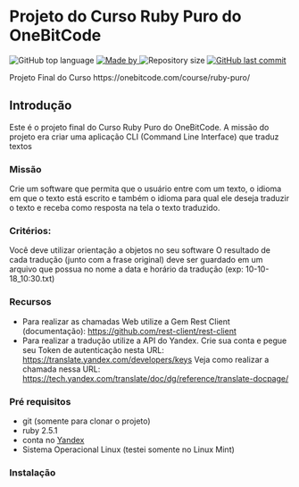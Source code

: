 # Projeto do Curso Ruby Puro do OneBitCode
<p>
<img alt="GitHub top language" src="https://img.shields.io/github/languages/top/adrianoavelino/projeto-ruby-puro-onebitcode">
<a href="https://github.com/adrianoavelino">
    <img alt="Made by" src="https://img.shields.io/badge/made%20by-adriano%20avelino-gree">
</a>
<img alt="Repository size" src="https://img.shields.io/github/repo-size/adrianoavelino/projeto-ruby-puro-onebitcode">
<a href="https://github.com/EliasGcf/readme-template/commits/master">
<img alt="GitHub last commit" src="https://img.shields.io/github/last-commit/adrianoavelino/projeto-ruby-puro-onebitcode">
</a>
</p>
Projeto Final do Curso https://onebitcode.com/course/ruby-puro/

## Introdução
Este é o projeto final do Curso Ruby Puro do OneBitCode. A missão do projeto era criar uma aplicação CLI (Command Line Interface) que traduz textos

### Missão
Crie um software que permita que o usuário entre com um texto, o idioma em que o texto está escrito e também o idioma para qual ele deseja traduzir o texto e receba como resposta na tela o texto traduzido.

### Critérios:
Você deve utilizar orientação a objetos no seu software
O resultado de cada tradução (junto com a frase original) deve ser guardado em um arquivo que possua no nome a data e horário da tradução (exp: 10-10-18_10:30.txt)

### Recursos
- Para realizar as chamadas Web utilize a Gem Rest Client (documentação): https://github.com/rest-client/rest-client
- Para realizar a tradução utilize a API do Yandex.
Crie sua conta e pegue seu Token de autenticação nesta URL: https://translate.yandex.com/developers/keys
Veja como realizar a chamada nessa URL: https://tech.yandex.com/translate/doc/dg/reference/translate-docpage/

### Pré requisitos
- git (somente para clonar o projeto)
- ruby 2.5.1
- conta no [Yandex](https://translate.yandex.com/developers/keys)
- Sistema Operacional Linux (testei somente no Linux Mint)

### Instalação
